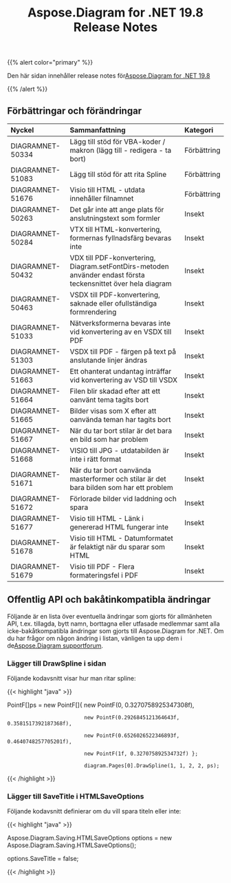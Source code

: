 ﻿---
title: Aspose.Diagram for .NET 19.8 Release Notes
type: docs
weight: 50
url: /sv/net/aspose-diagram-for-net-19-8-release-notes/
---
{{% alert color="primary" %}} 

Den här sidan innehåller release notes för[Aspose.Diagram for .NET 19.8](https://www.nuget.org/packages/Aspose.Diagram/19.8.0)

{{% /alert %}} 
## **Förbättringar och förändringar**

|**Nyckel**|**Sammanfattning**|**Kategori**|
|:- |:- |:- |
|DIAGRAMNET-50334|Lägg till stöd för VBA-koder / makron (lägg till - redigera - ta bort)|Förbättring|
|DIAGRAMNET-51083|Lägg till stöd för att rita Spline|Förbättring|
|DIAGRAMNET-51676|Visio till HTML - utdata innehåller filnamnet|Förbättring|
|DIAGRAMNET-50263|Det går inte att ange plats för anslutningstext som formler|Insekt|
|DIAGRAMNET-50284|VTX till HTML-konvertering, formernas fyllnadsfärg bevaras inte|Insekt|
|DIAGRAMNET-50432|VDX till PDF-konvertering, Diagram.setFontDirs-metoden använder endast första teckensnittet över hela diagram|Insekt|
|DIAGRAMNET-50463|VSDX till PDF-konvertering, saknade eller ofullständiga formrendering|Insekt|
|DIAGRAMNET-51033|Nätverksformerna bevaras inte vid konvertering av en VSDX till PDF|Insekt|
|DIAGRAMNET-51303|VSDX till PDF - färgen på text på anslutande linjer ändras|Insekt|
|DIAGRAMNET-51663|Ett ohanterat undantag inträffar vid konvertering av VSD till VSDX|Insekt|
|DIAGRAMNET-51664|Filen blir skadad efter att ett oanvänt tema tagits bort|Insekt|
|DIAGRAMNET-51665|Bilder visas som X efter att oanvända teman har tagits bort|Insekt|
|DIAGRAMNET-51667|När du tar bort stilar är det bara en bild som har problem|Insekt|
|DIAGRAMNET-51668|VISIO till JPG - utdatabilden är inte i rätt format|Insekt|
|DIAGRAMNET-51671|När du tar bort oanvända masterformer och stilar är det bara bilden som har ett problem|Insekt|
|DIAGRAMNET-51672|Förlorade bilder vid laddning och spara|Insekt|
|DIAGRAMNET-51677|Visio till HTML - Länk i genererad HTML fungerar inte|Insekt|
|DIAGRAMNET-51678|Visio till HTML - Datumformatet är felaktigt när du sparar som HTML|Insekt|
|DIAGRAMNET-51679|Visio till PDF - Flera formateringsfel i PDF|Insekt|
## **Offentlig API och bakåtinkompatibla ändringar**
Följande är en lista över eventuella ändringar som gjorts för allmänheten API, t.ex. tillagda, bytt namn, borttagna eller utfasade medlemmar samt alla icke-bakåtkompatibla ändringar som gjorts till Aspose.Diagram for .NET. Om du har frågor om någon ändring i listan, vänligen ta upp dem i de[Aspose.Diagram supportforum](https://forum.aspose.com/c/diagram/17).
### **Lägger till DrawSpline i sidan**
Följande kodavsnitt visar hur man ritar spline:

{{< highlight "java" >}}

 PointF[]ps = new PointF[]{ new PointF(0, 0.3270758925347308f), 

                             new PointF(0.2926845121364643f, 0.3581517392187368f), 

                             new PointF(0.6526026522346893f, 0.4640748257705201f), 

                             new PointF(1f, 0.327075892534732f) };

                             diagram.Pages[0].DrawSpline(1, 1, 2, 2, ps);

{{< /highlight >}}
### **Lägger till SaveTitle i HTMLSaveOptions**
Följande kodavsnitt definierar om du vill spara titeln eller inte:

{{< highlight "java" >}}

 Aspose.Diagram.Saving.HTMLSaveOptions options = new Aspose.Diagram.Saving.HTMLSaveOptions();

options.SaveTitle = false;

{{< /highlight >}}




